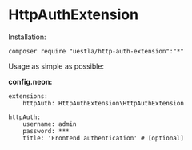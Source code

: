 HttpAuthExtension
=================

Installation:

```
composer require "uestla/http-auth-extension":"*"
```



Usage as simple as possible:

**config.neon:**

```
extensions:
	httpAuth: HttpAuthExtension\HttpAuthExtension

httpAuth:
	username: admin
	password: ***
	title: 'Frontend authentication' # [optional]
```
